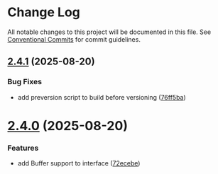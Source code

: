 # Change Log

All notable changes to this project will be documented in this file.
See [Conventional Commits](https://conventionalcommits.org) for commit guidelines.

## [2.4.1](https://github.com/gabeklein/entangled-io/compare/v2.4.0...v2.4.1) (2025-08-20)


### Bug Fixes

* add preversion script to build before versioning ([76ff5ba](https://github.com/gabeklein/entangled-io/commit/76ff5baee918ecaea96e032506faf9408e810736))





# [2.4.0](https://github.com/gabeklein/entangled-io/compare/v2.3.1...v2.4.0) (2025-08-20)


### Features

* add Buffer support to interface ([72ecebe](https://github.com/gabeklein/entangled-io/commit/72ecebecf5f3e2f94cee3792a53c11051b6e71c4))
